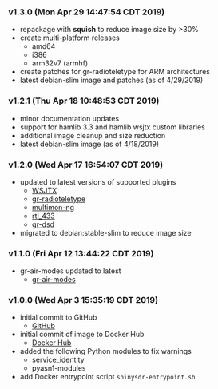 ### v1.3.0 (Mon Apr 29 14:47:54 CDT 2019)

* repackage with __squish__ to reduce image size by >30%
* create multi-platform releases
  * amd64
  * i386
  * arm32v7 (armhf)
* create patches for gr-radioteletype for ARM architectures
* latest debian-slim image and patches (as of 4/29/2019)

### v1.2.1 (Thu Apr 18 10:48:53 CDT 2019)

* minor documentation updates
* support for hamlib 3.3 and hamlib wsjtx custom libraries
* additional image cleanup and size reduction
* latest debian-slim image (as of 4/18/2019)

### v1.2.0 (Wed Apr 17 16:54:07 CDT 2019)

* updated to latest versions of supported plugins
  * [WSJTX](https://physics.princeton.edu/pulsar/k1jt "WSJTX")
  * [gr-radioteletype](https://github.com/bitglue/gr-radioteletype "gr-radioteletype")
  * [multimon-ng](https://github.com/EliasOenal/multimon-ng "multimon-ng")
  * [rtl_433](https://github.com/merbanan/rtl_433 "rtl_433")
  * [gr-dsd]( "gr-dsd")
* migrated to debian:stable-slim to reduce image size

### v1.1.0 (Fri Apr 12 13:44:22 CDT 2019)

* gr-air-modes updated to latest
  * [gr-air-modes](https://github.com/bistromath/gr-air-modes "gr-air-modes")

### v1.0.0 (Wed Apr  3 15:35:19 CDT 2019)

* initial commit to GitHub
  * [GitHub](https://github.com/jeffersonjhunt/shinysdr-docker "GitHub Repo")
* initial commit of image to Docker Hub
  * [Docker Hub](https://cloud.docker.com/u/jeffersonjhunt/repository/docker/jeffersonjhunt/shinysdr "Docker Image")
* added the following Python modules to fix warnings
  * service_identity
  * pyasn1-modules
* add Docker entrypoint script `shinysdr-entrypoint.sh`

